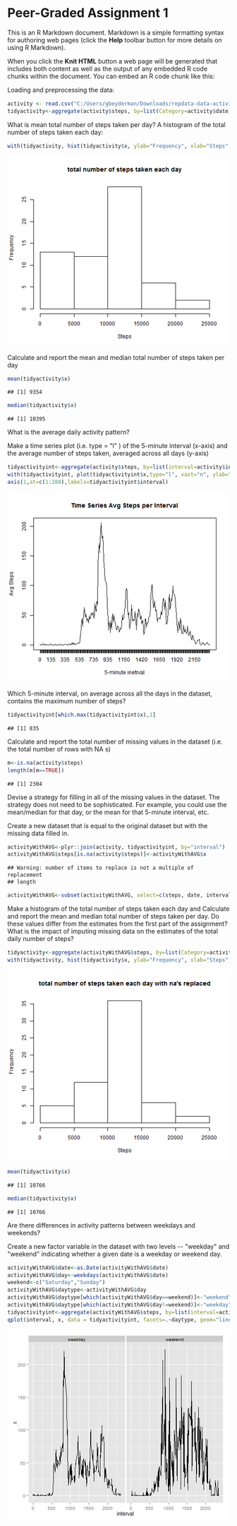 Peer-Graded Assignment 1
========================================================

This is an R Markdown document. Markdown is a simple formatting syntax for authoring web pages (click the **Help** toolbar button for more details on using R Markdown).

When you click the **Knit HTML** button a web page will be generated that includes both content as well as the output of any embedded R code chunks within the document. You can embed an R code chunk like this:

Loading and preprocessing the data:

```r
activity <- read.csv("C:/Users/gbeyderman/Downloads/repdata-data-activity/activity.csv")
tidyactivity<-aggregate(activity$steps, by=list(Category=activity$date), FUN=sum, na.rm=TRUE)
```


What is mean total number of steps taken per day?
A histogram of the total number of steps taken each day:

```r
with(tidyactivity, hist(tidyactivity$x, ylab="Frequency", xlab="Steps", main="total number of steps taken each day"))
```

![plot of chunk unnamed-chunk-2](figure/unnamed-chunk-2.png) 


Calculate and report the mean and median total number of steps taken per day

```r
mean(tidyactivity$x)
```

```
## [1] 9354
```

```r
median(tidyactivity$x)
```

```
## [1] 10395
```


What is the average daily activity pattern?
 
Make a time series plot (i.e.  type = "l" ) of the 5-minute interval (x-axis) and the average number of steps taken, averaged across all days (y-axis)

```r
tidyactivityint<-aggregate(activity$steps, by=list(interval=activity$interval), FUN=mean, na.rm=TRUE)
with(tidyactivityint, plot(tidyactivityint$x,type="l", xaxt="n", ylab="Avg Steps", xlab="5-minute inetrval", main="Time Series Avg Steps per Interval"))
axis(1,at=c(1:288),labels=tidyactivityint$interval)
```

![plot of chunk unnamed-chunk-4](figure/unnamed-chunk-4.png) 


Which 5-minute interval, on average across all the days in the dataset, contains the maximum number of steps?

```r
tidyactivityint[which.max(tidyactivityint$x),1]
```

```
## [1] 835
```


Calculate and report the total number of missing values in the dataset (i.e. the total number of rows with  NA s)

```r
m<-is.na(activity$steps)
length(m[m==TRUE])
```

```
## [1] 2304
```


Devise a strategy for filling in all of the missing values in the dataset. The strategy does not need to be sophisticated. For example, you could use the mean/median for that day, or the mean for that 5-minute interval, etc.

Create a new dataset that is equal to the original dataset but with the missing data filled in.

```r
activityWithAVG<-plyr::join(activity, tidyactivityint, by="interval")
activityWithAVG$steps[is.na(activity$steps)]<-activityWithAVG$x
```

```
## Warning: number of items to replace is not a multiple of replacement
## length
```

```r
activityWithAVG<-subset(activityWithAVG, select=c(steps, date, interval))
```


Make a histogram of the total number of steps taken each day and Calculate and report the mean and median total number of steps taken per day. Do these values differ from the estimates from the first part of the assignment? What is the impact of imputing missing data on the estimates of the total daily number of steps?

```r
tidyactivity<-aggregate(activityWithAVG$steps, by=list(Category=activityWithAVG$date), FUN=sum, na.rm=TRUE)
with(tidyactivity, hist(tidyactivity$x, ylab="Frequency", xlab="Steps", main="total number of steps taken each day with na's replaced"))
```

![plot of chunk unnamed-chunk-8](figure/unnamed-chunk-8.png) 

```r
mean(tidyactivity$x)
```

```
## [1] 10766
```

```r
median(tidyactivity$x)
```

```
## [1] 10766
```


Are there differences in activity patterns between weekdays and weekends?

Create a new factor variable in the dataset with two levels -- "weekday" and "weekend" indicating whether a given date is a weekday or weekend day.

```r
activityWithAVG$date<-as.Date(activityWithAVG$date)
activityWithAVG$day<-weekdays(activityWithAVG$date)
weekend<-c("Saturday","Sunday")
activityWithAVG$daytype<-activityWithAVG$day 
activityWithAVG$daytype[which(activityWithAVG$day==weekend)]<-"weekend"
activityWithAVG$daytype[which(activityWithAVG$day!=weekend)]<-"weekday"
tidyactivityint<-aggregate(activityWithAVG$steps, by=list(interval=activityWithAVG$interval, daytype=activityWithAVG$daytype), FUN=mean)
qplot(interval, x, data = tidyactivityint, facets=.~daytype, geom="line")
```

![plot of chunk unnamed-chunk-9](figure/unnamed-chunk-9.png) 
